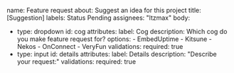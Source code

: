 name: Feature request
about: Suggest an idea for this project
title: [Suggestion]
labels: Status Pending
assignees: "ltzmax"
body:
  - type: dropdown
    id: cog
    attributes:
      label: Cog
      description: Which cog do you make feature request for?
      options:
        - EmbedUptime
        - Kitsune
        - Nekos
        - OnConnect
        - VeryFun
    validations:
      required: true
  - type: input
    id: details
    attributes:
      label: Details
      description: "Describe your request:"
    validations:
      required: true
